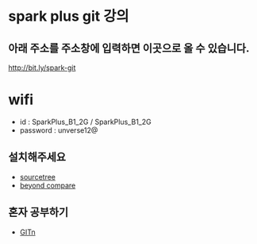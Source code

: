 # spark plus git 강의

## 아래 주소를 주소창에 입력하면 이곳으로 올 수 있습니다.
http://bit.ly/spark-git

# wifi
- id : SparkPlus_B1_2G / SparkPlus_B1_2G
- password : unverse12@

## 설치해주세요
- [sourcetree](https://www.sourcetreeapp.com/)
- [beyond compare](https://www.scootersoftware.com/)

## 혼자 공부하기
- [GITn](https://seomal.org/?i=GIT1)

